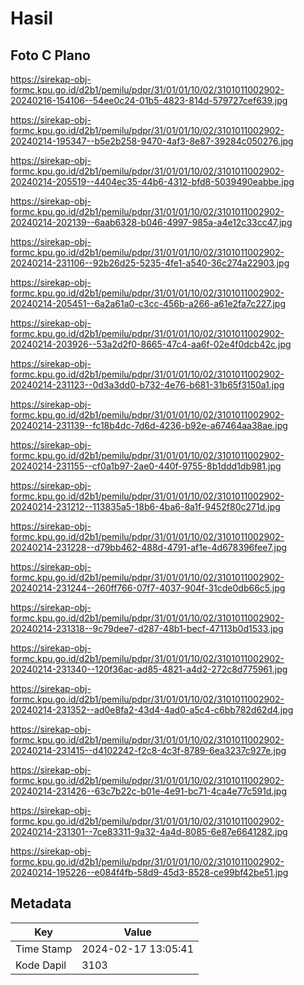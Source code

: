 # Hasil

## Foto C Plano

https://sirekap-obj-formc.kpu.go.id/d2b1/pemilu/pdpr/31/01/01/10/02/3101011002902-20240216-154106--54ee0c24-01b5-4823-814d-579727cef639.jpg

https://sirekap-obj-formc.kpu.go.id/d2b1/pemilu/pdpr/31/01/01/10/02/3101011002902-20240214-195347--b5e2b258-9470-4af3-8e87-39284c050276.jpg

https://sirekap-obj-formc.kpu.go.id/d2b1/pemilu/pdpr/31/01/01/10/02/3101011002902-20240214-205519--4404ec35-44b6-4312-bfd8-5039490eabbe.jpg

https://sirekap-obj-formc.kpu.go.id/d2b1/pemilu/pdpr/31/01/01/10/02/3101011002902-20240214-202139--6aab6328-b046-4997-985a-a4e12c33cc47.jpg

https://sirekap-obj-formc.kpu.go.id/d2b1/pemilu/pdpr/31/01/01/10/02/3101011002902-20240214-231106--92b26d25-5235-4fe1-a540-36c274a22903.jpg

https://sirekap-obj-formc.kpu.go.id/d2b1/pemilu/pdpr/31/01/01/10/02/3101011002902-20240214-205451--6a2a61a0-c3cc-456b-a266-a61e2fa7c227.jpg

https://sirekap-obj-formc.kpu.go.id/d2b1/pemilu/pdpr/31/01/01/10/02/3101011002902-20240214-203926--53a2d2f0-8665-47c4-aa6f-02e4f0dcb42c.jpg

https://sirekap-obj-formc.kpu.go.id/d2b1/pemilu/pdpr/31/01/01/10/02/3101011002902-20240214-231123--0d3a3dd0-b732-4e76-b681-31b65f3150a1.jpg

https://sirekap-obj-formc.kpu.go.id/d2b1/pemilu/pdpr/31/01/01/10/02/3101011002902-20240214-231139--fc18b4dc-7d6d-4236-b92e-a67464aa38ae.jpg

https://sirekap-obj-formc.kpu.go.id/d2b1/pemilu/pdpr/31/01/01/10/02/3101011002902-20240214-231155--cf0a1b97-2ae0-440f-9755-8b1ddd1db981.jpg

https://sirekap-obj-formc.kpu.go.id/d2b1/pemilu/pdpr/31/01/01/10/02/3101011002902-20240214-231212--113835a5-18b6-4ba6-8a1f-9452f80c271d.jpg

https://sirekap-obj-formc.kpu.go.id/d2b1/pemilu/pdpr/31/01/01/10/02/3101011002902-20240214-231228--d79bb462-488d-4791-af1e-4d678396fee7.jpg

https://sirekap-obj-formc.kpu.go.id/d2b1/pemilu/pdpr/31/01/01/10/02/3101011002902-20240214-231244--260ff766-07f7-4037-904f-31cde0db66c5.jpg

https://sirekap-obj-formc.kpu.go.id/d2b1/pemilu/pdpr/31/01/01/10/02/3101011002902-20240214-231318--9c79dee7-d287-48b1-becf-47113b0d1533.jpg

https://sirekap-obj-formc.kpu.go.id/d2b1/pemilu/pdpr/31/01/01/10/02/3101011002902-20240214-231340--120f36ac-ad85-4821-a4d2-272c8d775961.jpg

https://sirekap-obj-formc.kpu.go.id/d2b1/pemilu/pdpr/31/01/01/10/02/3101011002902-20240214-231352--ad0e8fa2-43d4-4ad0-a5c4-c6bb782d62d4.jpg

https://sirekap-obj-formc.kpu.go.id/d2b1/pemilu/pdpr/31/01/01/10/02/3101011002902-20240214-231415--d4102242-f2c8-4c3f-8789-6ea3237c927e.jpg

https://sirekap-obj-formc.kpu.go.id/d2b1/pemilu/pdpr/31/01/01/10/02/3101011002902-20240214-231426--63c7b22c-b01e-4e91-bc71-4ca4e77c591d.jpg

https://sirekap-obj-formc.kpu.go.id/d2b1/pemilu/pdpr/31/01/01/10/02/3101011002902-20240214-231301--7ce83311-9a32-4a4d-8085-6e87e6641282.jpg

https://sirekap-obj-formc.kpu.go.id/d2b1/pemilu/pdpr/31/01/01/10/02/3101011002902-20240214-195226--e084f4fb-58d9-45d3-8528-ce99bf42be51.jpg


## Metadata

| Key        | Value               |
| ---------- | ------------------- |
| Time Stamp | 2024-02-17 13:05:41 |
| Kode Dapil | 3103                |



